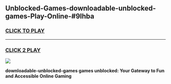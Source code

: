 
## Unblocked-Games-downloadable-unblocked-games-Play-Online-#9lhba
<h3>
<a href="https://premium.freeplayer.one?title=downloadable-unblocked-games&ref=27F">CLICK TO PLAY</a></h3>
<hr>

<h3>
<a href="https://premium.freeplayer.one?title=downloadable-unblocked-games&ref=27F">CLICK 2 PLAY</a>
  
</h3>

<a href="https://premium.freeplayer.one?title=downloadable-unblocked-games&ref=27F"><img src="https://clearcache.store/games.png"></a>


**downloadable-unblocked-games games unblocked: Your Gateway to Fun and Accessible Online Gaming**
